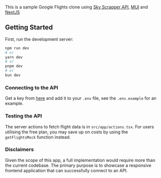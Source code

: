 This is a sample Google Flights clone using [Sky Scrapper API](https://rapidapi.com/apiheya/api/sky-scrapper), [MUI](https://mui.com) and [NextJS](https://nextjs.org)

## Getting Started

First, run the development server:

```bash
npm run dev
# or
yarn dev
# or
pnpm dev
# or
bun dev
```

### Connecting to the API

Get a key from [here](https://rapidapi.com/apiheya/api/sky-scrapper) and add it to your `.env` file,
see the `.env.example` for an example.

### Testing the API

The server actions to fetch flight data is in `src/app/actions.tsx`.
For users utilising the free plan, you may save up on costs by using the `getFlightsMock` function instead.

### Disclaimers

Given the scope of this app, a full implementation would require more than the current codebase.
The primary purpose is to showcase a responsive frontend application that can successfully connect to an API.